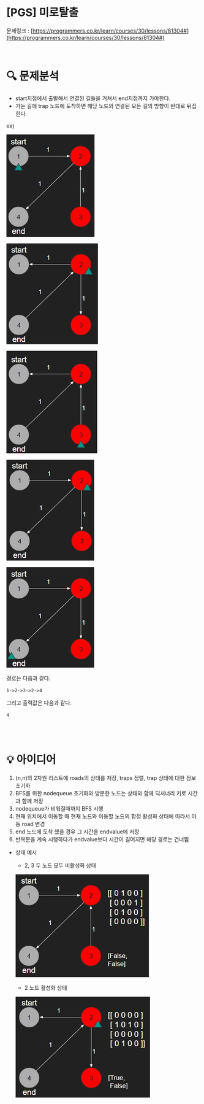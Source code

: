 # [PGS] 미로탈출

문제링크 : [https://programmers.co.kr/learn/courses/30/lessons/81304#](https://programmers.co.kr/learn/courses/30/lessons/81304#)

<br/>

# 🔍 문제분석

- start지점에서 출발해서 연결된 길들을 거쳐서 end지점까지 가야한다.
- 가는 길에 trap 노드에 도착하면 해당 노드와 연결된 모든 길의 방향이 반대로 뒤집힌다.

ex)

![a](./image.JPG)

![1](./image1.JPG)

![2](./image2.JPG)

![3](./image3.JPG)

![4](./image4.JPG)

경로는 다음과 같다.

```
1->2->3->2->4
```

그리고 출력값은 다음과 같다.

```
4
```

<br/>
<br/>

# 💡 아이디어

1. (n,n)의 2차원 리스트에 roads의 상태를 저장, traps 정렬, trap 상태에 대한 정보 초기화
2. BFS를 위한 nodequeue 초기화와 방문한 노드는 상태와 함께 딕셔너리 키로 시간과 함께 저장
3. nodequeue가 비워질때까지 BFS 시행
4. 현재 위치에서 이동할 때 현재 노드와 이동할 노드의 함정 활성화 상태에 따라서 이동 road 변경
5. end 노드에 도착 했을 경우 그 시간을 endvalue에 저장
6. 반복문을 계속 시행하다가 endvalue보다 시간이 길어지면 해당 경로는 건너뜀

- 상태 예시

    - 2, 3 두 노드 모두 비활성화 상태

    ![0](./image5.JPG)

    - 2 노드 활성화 상태

    ![1](./image6.JPG)